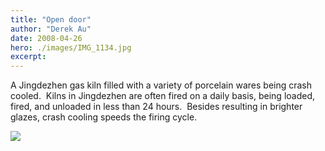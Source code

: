 ```yaml
---
title: "Open door"
author: "Derek Au"
date: 2008-04-26
hero: ./images/IMG_1134.jpg
excerpt: 
---
```


A Jingdezhen gas kiln filled with a variety of porcelain wares being crash cooled.  Kilns in Jingdezhen are often fired on a daily basis, being loaded, fired, and unloaded in less than 24 hours.  Besides resulting in brighter glazes, crash cooling speeds the firing cycle.

![](./images/IMG_2165.jpg)
